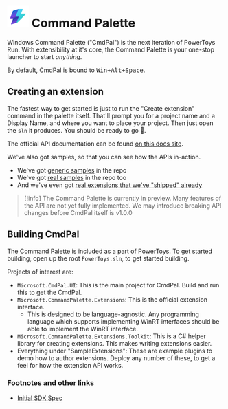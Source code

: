 # ![cmdpal logo](./Microsoft.CmdPal.UI/Assets/Stable/StoreLogo.scale-100.png) Command Palette

Windows Command Palette ("CmdPal") is the next iteration of PowerToys Run. With extensibility at it's core, the Command Palette is your one-stop launcher to start _anything_.

By default, CmdPal is bound to <kbd>Win+Alt+Space</kbd>. 


## Creating an extension

The fastest way to get started is just to run the "Create extension" command in the palette itself. That'll prompt you for a project name and a Display Name, and where you want to place your project. Then just open the `sln` it produces. You should be ready to go 🙂. 

The official API documentation can be found [on this docs site](https://learn.microsoft.com/windows/powertoys/command-palette/extensibility-overview).

We've also got samples, so that you can see how the APIs in-action. 

* We've got [generic samples] in the repo
* We've got [real samples] in the repo too
* And we've even got [real extensions that we've "shipped" already]

> [!info]
> The Command Palette is currently in preview. Many features of the API are not yet fully implemented. We may introduce breaking API changes before CmdPal itself is v1.0.0

## Building CmdPal

The Command Palette is included as a part of PowerToys. To get started building, open up the root `PowerToys.sln`, to get started building. 

Projects of interest are:
* `Microsoft.CmdPal.UI`: This is the main project for CmdPal. Build and run this to get the CmdPal.
* `Microsoft.CommandPalette.Extensions`: This is the official extension interface. 
  * This is designed to be language-agnostic. Any programming language which supports implementing WinRT interfaces should be able to implement the WinRT interface. 
* `Microsoft.CommandPalette.Extensions.Toolkit`: This is a C# helper library for creating extensions. This makes writing extensions easier.
* Everything under "SampleExtensions": These are example plugins to demo how to author extensions. Deploy any number of these, to get a feel for how the extension API works. 

### Footnotes and other links

* [Initial SDK Spec]

[^1]: you'll almost definitely want to do a `git init` in that directory, and set up a git repo to track your work. 


[Initial SDK Spec]: ./doc/initial-sdk-spec/initial-sdk-spec.md
[generic samples]: ./Exts/SamplePagesExtension 
[real samples]: .Exts/ProcessMonitorExtension
[real extensions that we've "shipped" already]: https://github.com/zadjii/CmdPalExtensions/blob/main/src/extensions


